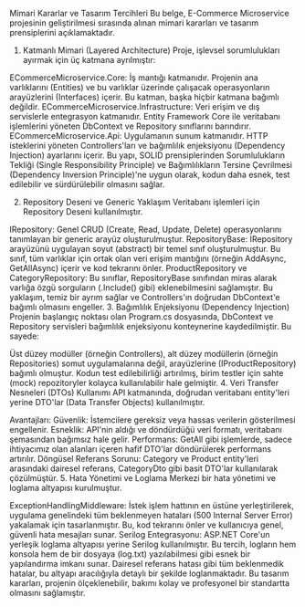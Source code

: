 Mimari Kararlar ve Tasarım Tercihleri
Bu belge, E-Commerce Microservice projesinin geliştirilmesi sırasında alınan mimari kararları ve tasarım prensiplerini açıklamaktadır.

1. Katmanlı Mimari (Layered Architecture)
Proje, işlevsel sorumlulukları ayırmak için üç katmana ayrılmıştır:

ECommerceMicroservice.Core: İş mantığı katmanıdır. Projenin ana varlıklarını (Entities) ve bu varlıklar üzerinde çalışacak operasyonların arayüzlerini (Interfaces) içerir. Bu katman, başka hiçbir katmana bağımlı değildir.
ECommerceMicroservice.Infrastructure: Veri erişim ve dış servislerle entegrasyon katmanıdır. Entity Framework Core ile veritabanı işlemlerini yöneten DbContext ve Repository sınıflarını barındırır.
ECommerceMicroservice.Api: Uygulamanın sunum katmanıdır. HTTP isteklerini yöneten Controllers'ları ve bağımlılık enjeksiyonu (Dependency Injection) ayarlarını içerir.
Bu yapı, SOLID prensiplerinden Sorumlulukların Tekliği (Single Responsibility Principle) ve Bağımlılıkların Tersine Çevrilmesi (Dependency Inversion Principle)'ne uygun olarak, kodun daha esnek, test edilebilir ve sürdürülebilir olmasını sağlar.

2. Repository Deseni ve Generic Yaklaşım
Veritabanı işlemleri için Repository Deseni kullanılmıştır.

IRepository<T>: Genel CRUD (Create, Read, Update, Delete) operasyonlarını tanımlayan bir generic arayüz oluşturulmuştur.
RepositoryBase<T>: IRepository<T> arayüzünü uygulayan soyut (abstract) bir temel sınıf oluşturulmuştur. Bu sınıf, tüm varlıklar için ortak olan veri erişim mantığını (örneğin AddAsync, GetAllAsync) içerir ve kod tekrarını önler.
ProductRepository ve CategoryRepository: Bu sınıflar, RepositoryBase<T> sınıfından miras alarak varlığa özgü sorguların (.Include() gibi) eklenebilmesini sağlamıştır. Bu yaklaşım, temiz bir ayrım sağlar ve Controllers'ın doğrudan DbContext'e bağımlı olmasını engeller.
3. Bağımlılık Enjeksiyonu (Dependency Injection)
Projenin başlangıç noktası olan Program.cs dosyasında, DbContext ve Repository servisleri bağımlılık enjeksiyonu konteynerine kaydedilmiştir. Bu sayede:

Üst düzey modüller (örneğin Controllers), alt düzey modüllerin (örneğin Repositories) somut uygulamalarına değil, arayüzlerine (IProductRepository) bağımlı olmuştur.
Kodun test edilebilirliği artırılmış, birim testler için sahte (mock) repozitoryler kolayca kullanılabilir hale gelmiştir.
4. Veri Transfer Nesneleri (DTOs) Kullanımı
API katmanında, doğrudan veritabanı entity'leri yerine DTO'lar (Data Transfer Objects) kullanılmıştır.

Avantajları:
Güvenlik: İstemcilere gereksiz veya hassas verilerin gösterilmesi engellenir.
Esneklik: API'nin aldığı ve döndürdüğü veri formatı, veritabanı şemasından bağımsız hale gelir.
Performans: GetAll gibi işlemlerde, sadece ihtiyacımız olan alanları içeren hafif DTO'lar döndürülerek performans artırılır.
Döngüsel Referans Sorunu: Category ve Product entity'leri arasındaki dairesel referans, CategoryDto gibi basit DTO'lar kullanılarak çözülmüştür.
5. Hata Yönetimi ve Loglama
Merkezi bir hata yönetimi ve loglama altyapısı kurulmuştur.

ExceptionHandlingMiddleware: İstek işlem hattının en üstüne yerleştirilerek, uygulama genelindeki tüm beklenmeyen hataları (500 Internal Server Error) yakalamak için tasarlanmıştır. Bu, kod tekrarını önler ve kullanıcıya genel, güvenli hata mesajları sunar.
Serilog Entegrasyonu: ASP.NET Core'un yerleşik loglama altyapısı yerine Serilog kullanılmıştır. Bu tercih, logların hem konsola hem de bir dosyaya (log.txt) yazılabilmesi gibi esnek bir yapılandırma imkanı sunar. Dairesel referans hatası gibi tüm beklenmedik hatalar, bu altyapı aracılığıyla detaylı bir şekilde loglanmaktadır.
Bu tasarım kararları, projenin ölçeklenebilir, bakımı kolay ve profesyonel bir standartta olmasını sağlamıştır.
